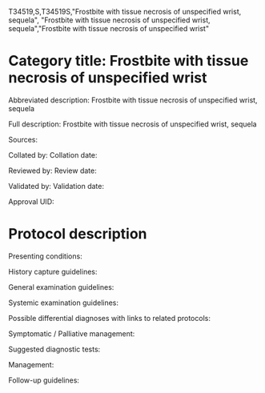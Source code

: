 T34519,S,T34519S,"Frostbite with tissue necrosis of unspecified wrist, sequela", "Frostbite with tissue necrosis of unspecified wrist, sequela","Frostbite with tissue necrosis of unspecified wrist"
# Category title: Frostbite with tissue necrosis of unspecified wrist

Abbreviated description: Frostbite with tissue necrosis of unspecified wrist, sequela

Full description: Frostbite with tissue necrosis of unspecified wrist, sequela

Sources:

Collated by:
Collation date:

Reviewed by:
Review date:

Validated by:
Validation date:

Approval UID:

# Protocol description

Presenting conditions:

History capture guidelines:

General examination guidelines:

Systemic examination guidelines:

Possible differential diagnoses with links to related protocols:

Symptomatic / Palliative management:

Suggested diagnostic tests:

Management:

Follow-up guidelines:
